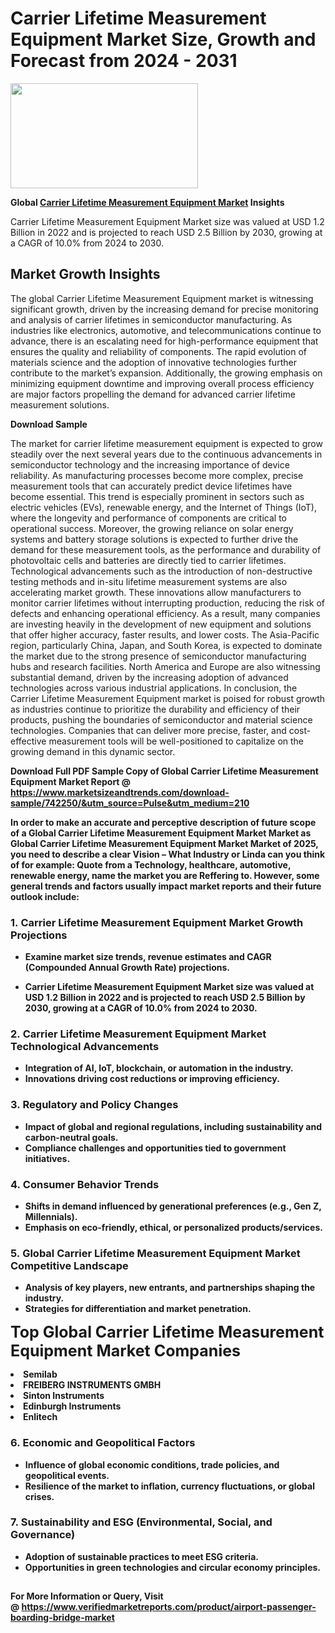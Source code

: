<H1>Carrier Lifetime Measurement Equipment Market Size, Growth and Forecast from 2024 - 2031</H1><img class="aligncenter size-medium wp-image-584254" src="https://thirdeyenews.in/wp-content/uploads/2024/09/Global-Market-Research-300x168.jpeg" alt="" width="300" height="168" /><p><strong>Global&nbsp;<a href="https://www.marketsizeandtrends.com/download-sample/742250/&amp;utm_source=Pulse&amp;utm_medium=210">Carrier Lifetime Measurement Equipment Market</a> Insights</strong></p><p>Carrier Lifetime Measurement Equipment Market size was valued at USD 1.2 Billion in 2022 and is projected to reach USD 2.5 Billion by 2030, growing at a CAGR of 10.0% from 2024 to 2030.</p><p><h2>Market Growth Insights</h2> <p>The global Carrier Lifetime Measurement Equipment market is witnessing significant growth, driven by the increasing demand for precise monitoring and analysis of carrier lifetimes in semiconductor manufacturing. As industries like electronics, automotive, and telecommunications continue to advance, there is an escalating need for high-performance equipment that ensures the quality and reliability of components. The rapid evolution of materials science and the adoption of innovative technologies further contribute to the market’s expansion. Additionally, the growing emphasis on minimizing equipment downtime and improving overall process efficiency are major factors propelling the demand for advanced carrier lifetime measurement solutions.</p> <p><strong>Download Sample</strong></p> <p>The market for carrier lifetime measurement equipment is expected to grow steadily over the next several years due to the continuous advancements in semiconductor technology and the increasing importance of device reliability. As manufacturing processes become more complex, precise measurement tools that can accurately predict device lifetimes have become essential. This trend is especially prominent in sectors such as electric vehicles (EVs), renewable energy, and the Internet of Things (IoT), where the longevity and performance of components are critical to operational success. Moreover, the growing reliance on solar energy systems and battery storage solutions is expected to further drive the demand for these measurement tools, as the performance and durability of photovoltaic cells and batteries are directly tied to carrier lifetimes. Technological advancements such as the introduction of non-destructive testing methods and in-situ lifetime measurement systems are also accelerating market growth. These innovations allow manufacturers to monitor carrier lifetimes without interrupting production, reducing the risk of defects and enhancing operational efficiency. As a result, many companies are investing heavily in the development of new equipment and solutions that offer higher accuracy, faster results, and lower costs. The Asia-Pacific region, particularly China, Japan, and South Korea, is expected to dominate the market due to the strong presence of semiconductor manufacturing hubs and research facilities. North America and Europe are also witnessing substantial demand, driven by the increasing adoption of advanced technologies across various industrial applications. In conclusion, the Carrier Lifetime Measurement Equipment market is poised for robust growth as industries continue to prioritize the durability and efficiency of their products, pushing the boundaries of semiconductor and material science technologies. Companies that can deliver more precise, faster, and cost-effective measurement tools will be well-positioned to capitalize on the growing demand in this dynamic sector.</p> <p><strong></p><p><span class=""><strong>Download Full PDF Sample Copy of Global Carrier Lifetime Measurement Equipment Market Report</strong> @ <a href="https://www.marketsizeandtrends.com/download-sample/742250/&amp;utm_source=Pulse&amp;utm_medium=210" target="_blank">https://www.marketsizeandtrends.com/download-sample/742250/&amp;utm_source=Pulse&amp;utm_medium=210</a></span></p><p>In order to make an accurate and perceptive description of future scope of a Global&nbsp;Carrier Lifetime Measurement Equipment Market Market as Global&nbsp;Carrier Lifetime Measurement Equipment Market Market of 2025, you need to describe a clear Vision &ndash; What Industry or Linda can you think of for example: Quote from a Technology, healthcare, automotive, renewable energy, name the market you are Reffering to. However, some general trends and factors usually impact market reports and their future outlook include:</p><h3>1.&nbsp;<strong>Carrier Lifetime Measurement Equipment Market Growth Projections</strong></h3><ul><li>Examine market size trends, revenue estimates and CAGR (Compounded Annual Growth Rate) projections.</li><li><p>Carrier Lifetime Measurement Equipment Market size was valued at USD 1.2 Billion in 2022 and is projected to reach USD 2.5 Billion by 2030, growing at a CAGR of 10.0% from 2024 to 2030.</p></li></ul><h3>2.&nbsp;<strong>Carrier Lifetime Measurement Equipment Market Technological Advancements</strong></h3><ul><li>Integration of AI, IoT, blockchain, or automation in the industry.</li><li>Innovations driving cost reductions or improving efficiency.</li></ul><h3>3.&nbsp;<strong>Regulatory and Policy Changes</strong></h3><ul><li>Impact of global and regional regulations, including sustainability and carbon-neutral goals.</li><li>Compliance challenges and opportunities tied to government initiatives.</li></ul><h3>4.&nbsp;<strong>Consumer Behavior Trends</strong></h3><ul><li>Shifts in demand influenced by generational preferences (e.g., Gen Z, Millennials).</li><li>Emphasis on eco-friendly, ethical, or personalized products/services.</li></ul><h3>5.&nbsp;<strong>Global Carrier Lifetime Measurement Equipment Market Competitive Landscape</strong></h3><ul><li>Analysis of key players, new entrants, and partnerships shaping the industry.</li><li>Strategies for differentiation and market penetration.</li></ul><p data-pm-slice="1 1 []"><span style="color: inherit; font-family: inherit; font-size: 25px;">Top Global Carrier Lifetime Measurement Equipment Market Companies</span></p><div class="" data-test-id=""><p><li>Semilab</li><li> FREIBERG INSTRUMENTS GMBH</li><li> Sinton Instruments</li><li> Edinburgh Instruments</li><li> Enlitech</li></p></div><h3>6.&nbsp;<strong>Economic and Geopolitical Factors</strong></h3><ul><li>Influence of global economic conditions, trade policies, and geopolitical events.</li><li>Resilience of the market to inflation, currency fluctuations, or global crises.</li></ul><h3>7.&nbsp;<strong>Sustainability and ESG (Environmental, Social, and Governance)</strong></h3><ul><li>Adoption of sustainable practices to meet ESG criteria.</li><li>Opportunities in green technologies and circular economy principles.</li></ul><h2><strong style="font-size: 14px;">For More Information or Query, Visit @&nbsp;</strong><a style="background-color: #ffffff; font-size: 14px;" href="https://www.marketsizeandtrends.com/report/carrier-lifetime-measurement-equipment-market/" target="_blank">https://www.verifiedmarketreports.com/product/airport-passenger-boarding-bridge-market</a></h2>
